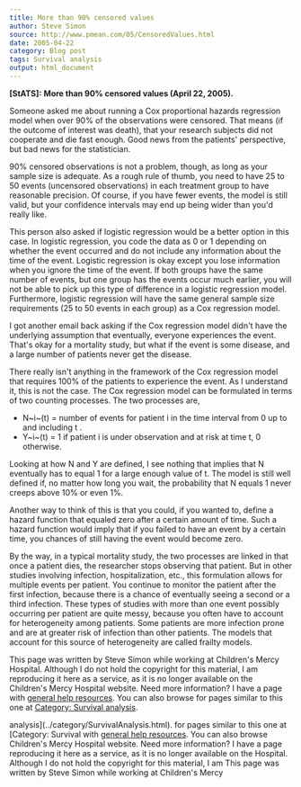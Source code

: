 ```yaml
---
title: More than 90% censored values
author: Steve Simon
source: http://www.pmean.com/05/CensoredValues.html
date: 2005-04-22
category: Blog post
tags: Survival analysis
output: html_document
---
```

**[StATS]:** **More than 90% censored values (April
22, 2005).**

Someone asked me about running a Cox proportional hazards regression
model when over 90% of the observations were censored. That means (if
the outcome of interest was death), that your research subjects did not
cooperate and die fast enough. Good news from the patients\'
perspective, but bad news for the statistician.

90% censored observations is not a problem, though, as long as your
sample size is adequate. As a rough rule of thumb, you need to have 25
to 50 events (uncensored observations) in each treatment group to have
reasonable precision. Of course, if you have fewer events, the model is
still valid, but your confidence intervals may end up being wider than
you\'d really like.

This person also asked if logistic regression would be a better option
in this case. In logistic regression, you code the data as 0 or 1
depending on whether the event occurred and do not include any
information about the time of the event. Logistic regression is okay
except you lose information when you ignore the time of the event. If
both groups have the same number of events, but one group has the events
occur much earlier, you will not be able to pick up this type of
difference in a logistic regression model. Furthermore, logistic
regression will have the same general sample size requirements (25 to 50
events in each group) as a Cox regression model.

I got another email back asking if the Cox regression model didn\'t have
the underlying assumption that eventually, everyone experiences the
event. That\'s okay for a mortality study, but what if the event is some
disease, and a large number of patients never get the disease.

There really isn\'t anything in the framework of the Cox regression
model that requires 100% of the patients to experience the event. As I
understand it, this is not the case. The Cox regression model can be
formulated in terms of two counting processes. The two processes are,

-   N~i~(t) = number of events for patient i in the time interval from 0
    up to and including t .
-   Y~i~(t) = 1 if patient i is under observation and at risk at time t,
    0 otherwise.

Looking at how N and Y are defined, I see nothing that implies that N
eventually has to equal 1 for a large enough value of t. The model is
still well defined if, no matter how long you wait, the probability that
N equals 1 never creeps above 10% or even 1%.

Another way to think of this is that you could, if you wanted to, define
a hazard function that equaled zero after a certain amount of time. Such
a hazard function would imply that if you failed to have an event by a
certain time, you chances of still having the event would become zero.

By the way, in a typical mortality study, the two processes are linked
in that once a patient dies, the researcher stops observing that
patient. But in other studies involving infection, hospitalization,
etc., this formulation allows for multiple events per patient. You
continue to monitor the patient after the first infection, because there
is a chance of eventually seeing a second or a third infection. These
types of studies with more than one event possibly occurring per patient
are quite messy, because you often have to account for heterogeneity
among patients. Some patients are more infection prone and are at
greater risk of infection than other patients. The models that account
for this source of heterogeneity are called frailty models.

This page was written by Steve Simon while working at Children\'s Mercy
Hospital. Although I do not hold the copyright for this material, I am
reproducing it here as a service, as it is no longer available on the
Children\'s Mercy Hospital website. Need more information? I have a page
with [general help resources](../GeneralHelp.html). You can also browse
for pages similar to this one at [Category: Survival
analysis](../category/SurvivalAnalysis.html).
<!---More--->
analysis](../category/SurvivalAnalysis.html).
for pages similar to this one at [Category: Survival
with [general help resources](../GeneralHelp.html). You can also browse
Children\'s Mercy Hospital website. Need more information? I have a page
reproducing it here as a service, as it is no longer available on the
Hospital. Although I do not hold the copyright for this material, I am
This page was written by Steve Simon while working at Children\'s Mercy

<!---Do not use
**[StATS]:** **More than 90% censored values (April
This page was written by Steve Simon while working at Children\'s Mercy
Hospital. Although I do not hold the copyright for this material, I am
reproducing it here as a service, as it is no longer available on the
Children\'s Mercy Hospital website. Need more information? I have a page
with [general help resources](../GeneralHelp.html). You can also browse
for pages similar to this one at [Category: Survival
analysis](../category/SurvivalAnalysis.html).
--->

